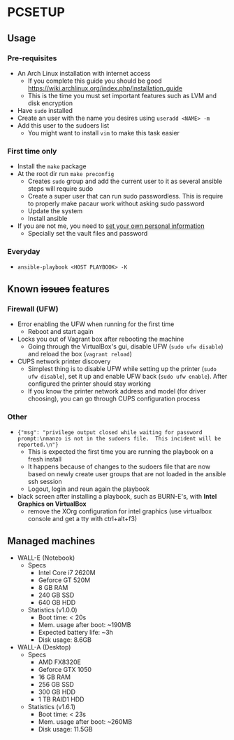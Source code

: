 # PCSETUP

## Usage

### Pre-requisites

* An Arch Linux installation with internet access
  - If you complete this guide you should be good https://wiki.archlinux.org/index.php/installation_guide
  - This is the time you must set important features such as LVM and disk encryption
* Have `sudo` installed
* Create an user with the name you desires using `useradd <NAME> -m`
* Add this user to the sudoers list
  - You might want to install `vim` to make this task easier

### First time only

* Install the `make` package
* At the root dir run `make preconfig`
  - Creates `sudo` group and add the current user to it as several ansible steps will require sudo
  - Create a super user that can run sudo passwordless. This is require to properly make pacaur work without asking sudo password
  - Update the system
  - Install ansible
* If you are not me, you need to [set your own personal information](https://gitlab.com/rafamanzo/pcsetup/wikis/Replace-my-personal-information-by-yours)
  - Specially set the vault files and password

### Everyday

* `ansible-playbook <HOST PLAYBOOK> -K`

## Known ~~issues~~ features

### Firewall (UFW)

* Error enabling the UFW when running for the first time
  - Reboot and start again
* Locks you out of Vagrant box after rebooting the machine
  - Going through the VirtualBox's gui, disable UFW (`sudo ufw disable`) and reload the box (`vagrant reload`)
* CUPS network printer discovery
  - Simplest thing is to disable UFW while setting up the printer (`sudo ufw disable`), set it up and enable UFW back (`sudo ufw enable`). After configured the printer should stay working
  - If you know the printer network address and model (for driver choosing), you can go through CUPS configuration process

### Other

* `{"msg": "privilege output closed while waiting for password prompt:\nmanzo is not in the sudoers file.  This incident will be reported.\n"}`
  - This is expected the first time you are running the playbook on a fresh install
  - It happens because of changes to the sudoers file that are now based on newly create user groups that are not loaded in the ansible ssh session
  - Logout, login and reun again the playbook
* black screen  after installing a playbook, such as BURN-E's, with **Intel Graphics on VirtualBox**
  - remove the XOrg configuration for intel graphics (use virtualbox console and get a tty with ctrl+alt+f3)

## Managed machines

* WALL-E (Notebook)
  - Specs
    * Intel Core i7 2620M
    * Geforce GT 520M
    * 8 GB RAM
    * 240 GB SSD
    * 640 GB HDD
  - Statistics (v1.0.0)
    * Boot time: < 20s
    * Mem. usage after boot: ~190MB
    * Expected battery life: ~3h
    * Disk usage: 8.6GB
* WALL-A (Desktop)
  - Specs
    * AMD FX8320E
    * Geforce GTX 1050
    * 16 GB RAM
    * 256 GB SSD
    * 300 GB HDD
    * 1 TB RAID1 HDD
  - Statistics (v1.6.1)
    * Boot time: < 23s
    * Mem. usage after boot: ~260MB
    * Disk usage: 11.5GB
